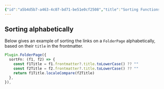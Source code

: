 ```yaml
---
{"id":"a5b4d5b7-a463-4c07-bd71-be51e0cf2508","title":"Sorting Functions","description":"Overview of frequently requested sorting functions.","publish":true,"date_created":"Wednesday, October 9th 2024, 10:16:12 pm","date_modified":"Wednesday, October 9th 2024, 10:37:36 pm","editing_lock":true,"live_preview":true,"cssclasses":["mado-heading"],"path":"Quartz/Modifications/Sorting Functions.md","permalink":"/quartz/modifications/sorting-functions/","PassFrontmatter":true}
---
```



## Sorting alphabetically

Below gives an example of sorting the links on a `FolderPage` alphabetically, based on their `title` in the frontmatter.

```ts
Plugin.FolderPage({
  sortFn: (f1, f2) => {
    const f1Title = f1.frontmatter?.title.toLowerCase() ?? ""
    const f2Title = f2.frontmatter?.title.toLowerCase() ?? ""
    return f1Title.localeCompare(f2Title)
  },
}),
```
